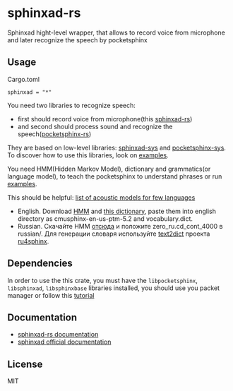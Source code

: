 # sphinxad-rs
Sphinxad hight-level wrapper, that allows to record voice from microphone and later recognize the speech by pocketsphinx

Usage
-----

Cargo.toml
```
sphinxad = "*"
```

You need two libraries to recognize speech:
* first should record voice from microphone(this [sphinxad-rs](https://github.com/TrionProg/sphinxad-rs))
* and second should process sound and recognize the speech([pocketsphinx-rs](https://github.com/kriomant/pocketsphinx-rs))

They are based on low-level libraries: [sphinxad-sys](https://github.com/TrionProg/sphinxad-sys) and [pocketsphinx-sys](https://github.com/kriomant/pocketsphinx-sys).
To discover how to use this libraries, look on [examples](https://github.com/TrionProg/sphinxad-rs/tree/master/examples).

You need HMM(Hidden Markov Model), dictionary and grammatics(or language model), to teach the pocketsphinx to understand phrases or run [examples](https://github.com/TrionProg/sphinxad-rs/blob/master/examples/record_and_recognize_speech).

This should be helpful:
[list of acoustic models for few languages](https://sourceforge.net/projects/cmusphinx/files/Acoustic%20and%20Language%20Models/)
* English. Download [HMM](https://sourceforge.net/projects/cmusphinx/files/Acoustic%20and%20Language%20Models/US%20English/cmusphinx-en-us-ptm-5.2.tar.gz/download) and [this dictionary](http://svn.code.sf.net/p/cmusphinx/code/trunk/cmudict/sphinxdict/cmudict_SPHINX_40), paste them into english directory as cmusphinx-en-us-ptm-5.2 and vocabulary.dict.
* Russian. Скачайте HMM [отсюда](https://sourceforge.net/projects/cmusphinx/files/Acoustic%20and%20Language%20Models/Russian/zero_ru_cont_8k_v3.tar.gz/download) и положите zero_ru.cd_cont_4000 в russian/. Для генерации словаря используйте [text2dict](https://github.com/zamiron/ru4sphinx/tree/master/text2dict) проекта [ru4sphinx](https://github.com/zamiron/ru4sphinx).

Dependencies
------------

In order to use the this crate, you must have the `libpocketsphinx`, `libsphinxad`, `libsphinxbase` libraries installed, you should use you packet manager or follow this [tutorial](http://cmusphinx.sourceforge.net/wiki/tutorialpocketsphinx)

Documentation
-------------

* [sphinxad-rs documentation](https://docs.rs/sphinxad/0.1.1/sphinxad/)
* [sphinxad official documentation](http://cmusphinx.sourceforge.net/doc/sphinxbase/ad_8h.html)

License
-------

MIT
